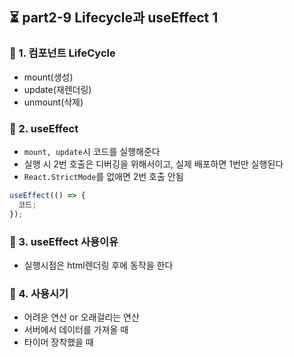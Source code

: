 ## ⏳ part2-9 Lifecycle과 useEffect 1

### 🔹 1. 컴포넌트 LifeCycle

- mount(생성)
- update(재렌더링)
- unmount(삭제)

### 🔹 2. useEffect

- `mount, update`시 코드를 실행해준다
- 실행 시 2번 호출은 디버깅을 위해서이고, 실제 배포하면 1번만 실행된다
- `React.StrictMode`를 없애면 2번 호출 안됨

```jsx
useEffect(() => {
  코드;
});
```

### 🔹 3. useEffect 사용이유

- 실행시점은 html렌더링 후에 동작을 한다

### 🔹 4. 사용시기

- 어려운 연산 or 오래걸리는 연산
- 서버에서 데이터를 가져올 때
- 타이머 장착했을 때
